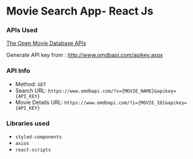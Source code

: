 # Movie Search App- React Js



### APIs Used
[The Open Movie Database APIs](http://www.omdbapi.com/)

Generate API key from : http://www.omdbapi.com/apikey.aspx

### API Info
* Method: `GET`
* Search URL: `https://www.omdbapi.com/?s={MOVIE_NAME}&apikey={API_KEY}`
* Movie Details URL: `https://www.omdbapi.com/?i={MOVIE_ID}&apikey={API_KEY}`


### Libraries used
* `styled-components`
* `axios`
* `react-scripts`


